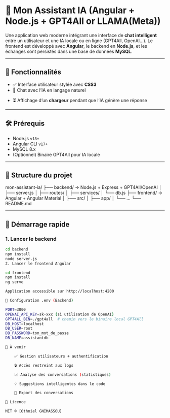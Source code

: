 # 🤖 Mon Assistant IA (Angular + Node.js + GPT4All or LLAMA(Meta))

Une application web moderne intégrant une interface de **chat intelligent** entre un utilisateur et une IA locale ou en ligne (GPT4All, OpenAI...). Le frontend est développé avec **Angular**, le backend en **Node.js**, et les échanges sont persistés dans une base de données **MySQL**.

---

## 🧠 Fonctionnalités

- ✅ Interface utilisateur stylée avec **CSS3**
- 💬 Chat avec l’IA en langage naturel
<!-- - 📜 Historique des conversations -->
<!-- - 💾 Stockage des messages (prompts + réponses) en base MySQL -->
<!-- - 🔌 Backend extensible avec support GPT4All ou OpenAI API -->
- ⏳ Affichage d’un **chargeur** pendant que l’IA génère une réponse

---

## 🛠️ Prérequis

- Node.js `v18+`
- Angular CLI `v17+`
- MySQL 8.x
- (Optionnel) Binaire GPT4All pour IA locale

---

## 📁 Structure du projet
mon-assistant-ia/
├── backend/ → Node.js + Express + GPT4All/OpenAI
│ ├── server.js
│ ├── routes/
│ ├── services/
│ └── db.js
├── frontend/ → Angular + Angular Material
│ ├── src/
│ ├── app/
│ └── ...
└── README.md


---

## 🚀 Démarrage rapide

### 1. Lancer le backend

```bash
cd backend
npm install
node server.js
2. Lancer le frontend Angular

cd frontend
npm install
ng serve

Application accessible sur http://localhost:4200

🔧 Configuration .env (Backend)

PORT=3000
OPENAI_API_KEY=sk-xxx (si utilisation de OpenAI)
GPT4ALL_BIN=./gpt4all  # chemin vers le binaire local GPT4All
DB_HOST=localhost
DB_USER=root
DB_PASSWORD=ton_mot_de_passe
DB_NAME=assistantdb

🤔 À venir

    ✅ Gestion utilisateurs + authentification

    🔒 Accès restreint aux logs

    📈 Analyse des conversations (statistiques)

    💡 Suggestions intelligentes dans le code

    📂 Export des conversations

📜 Licence

MIT © [Othniel GNIMASSOU]
